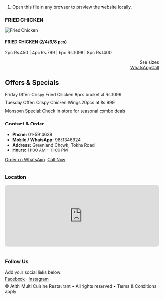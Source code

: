1) Open this file in any browser to preview the website locally.
<h3>FRIED CHICKEN</h3>
<div class="item">
<div class="thumb"><img src="https://via.placeholder.com/200x150?text=Fried+Chicken" alt="Fried Chicken"></div>
<div class="meta"><h4>FRIED CHICKEN (2/4/6/8 pcs)</h4><p>2pc Rs.450 | 4pc Rs.799 | 6pc Rs.1099 | 8pc Rs.1400</p></div>
<div style="text-align:right"><div class="price">See sizes</div><div class="order-actions"><a class="wh" href="https://wa.me/9851346924?text=I%20want%20to%20order%20FRIED%20CHICKEN" target="_blank">WhatsApp</a><a class="call" href="tel:+9779851346924">Call</a></div></div>
</div>
</div>


<!-- More categories can be copied here from the full menu as needed -->


</section>


<section id="offers" style="margin-top:24px">
<h2>Offers & Specials</h2>
<div style="display:grid;gap:10px;margin-top:10px">
<div class="card">Friday Offer: Crispy Fried Chicken 8pcs bucket at Rs.1099</div>
<div class="card">Tuesday Offer: Crispy Chicken Wings 20pcs at Rs.999</div>
<div class="card">Monsoon Special: Check in-store for seasonal combo deals</div>
</div>
</section>


</main>


<aside>
<div class="card">
<h3>Contact & Order</h3>
<ul class="contact-list">
<li><strong>Phone:</strong> 01-5914639</li>
<li><strong>Mobile / WhatsApp:</strong> 9851346924</li>
<li><strong>Address:</strong> Greenland Chowk, Tokha Road</li>
<li><strong>Hours:</strong> 11:00 AM - 11:00 PM</li>
</ul>
<div style="margin-top:12px;display:flex;gap:8px">
<a class="btn" href="https://wa.me/9851346924?text=Hi%20Atithi%20-%20I%20want%20to%20order" target="_blank">Order on WhatsApp</a>
<a class="btn call" href="tel:+9779851346924">Call Now</a>
</div>
</div>


<div style="height:16px"></div>


<div class="card">
<h3>Location</h3>
<!-- Replace the src below with your Google Maps embed URL or an image of the map -->
<iframe
src="https://www.google.com/maps?q=Greenland+Chowk+Tokha+Road&output=embed"
width="100%" height="200" style="border:0;border-radius:8px" allowfullscreen loading="lazy"></iframe>
</div>


<div style="height:16px"></div>


<div class="card">
<h3>Follow Us</h3>
<p style="margin:6px 0">Add your social links below:</p>
<p style="margin:6px 0"><a href="#">Facebook</a> · <a href="#">Instagram</a></p>
</div>


</aside>
</div>
</div>


<footer>
© <span id="year"></span> Atithi Multi Cuisine Restaurant • All rights reserved • Terms & Conditions apply
</footer>


<script>
document.getElementById('year').textContent = new Date().getFullYear();
</script>
</body>
</html>
